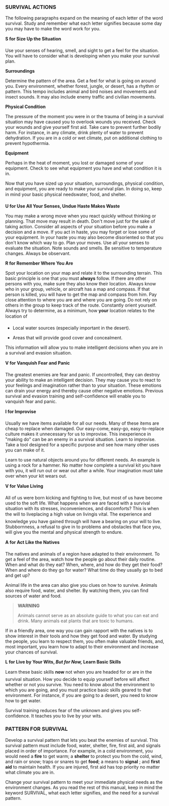 ### SURVIVAL ACTIONS

The following paragraphs expand on the meaning of each letter of the word survival. Study and remember what each letter signifies because some day you may have to make the word work for you.

**S for Size Up the Situation**
 
Use your senses of hearing, smell, and sight to get a feel for the situation. You will have to consider what is developing when you make your survival plan.

**Surroundings**

Determine the pattern of the area. Get a feel for what is going on around you. Every environment, whether forest, jungle, or desert, has a rhythm or pattern. This tempo includes animal and bird noises and movements and insect sounds. It may also include enemy traffic and civilian movements.

**Physical Condition**

The pressure of the moment you were in or the trauma of being in a survival situation may have caused you to overlook wounds you received. Check your wounds and give yourself first aid. Take care to prevent further bodily harm. For instance, in any climate, drink plenty of water to prevent dehydration. If you are in a cold or wet climate, put on additional clothing to prevent hypothermia.

**Equipment**

Perhaps in the heat of moment, you lost or damaged some of your equipment. Check to see what equipment you have and what condition it is in.

Now that you have sized up your situation, surroundings, physical condition, and equipment, you are ready to make your survival plan. In doing so, keep in mind your basic physical needswater, food, and shelter.

**U for Use All Your Senses, Undue Haste Makes Waste**

You may make a wrong move when you react quickly without thinking or planning. That move may result in death. Don't move just for the sake of taking action. Consider all aspects of your situation before you make a decision and a move. If you act in haste, you may forget or lose some of your equipment. In your haste you may also become disoriented so that you don't know which way to go. Plan your moves. Use all your senses to evaluate the situation. Note sounds and smells. Be sensitive to temperature changes. Always be observant.

**R for Remember Where You Are**

Spot your location on your map and relate it to the surrounding terrain. This basic principle is one that you must **always** follow. If there are other persons with you, make sure they also know their location. Always know who in your group, vehicle, or aircraft has a map and compass. If that person is killed, you will have to get the map and compass from him. Pay close attention to where you are and where you are going. Do not rely on others in the group to keep track of the route. Constantly orient yourself. Always try to determine, as a minimum, how **your** location relates to the location of

*   Local water sources (especially important in the desert).

*   Areas that will provide good cover and concealment.

This information will allow you to make intelligent decisions when you are in a survival and evasion situation.

**V for Vanquish Fear and Panic**

The greatest enemies are fear and panic. If uncontrolled, they can destroy your ability to make an intelligent decision. They may cause you to react to your feelings and imagination rather than to your situation. These emotions can drain your energy and thereby cause other negative emotions. Previous survival and evasion training and self-confidence will enable you to vanquish fear and panic.

**I for Improvise**

Usually we have items available for all our needs. Many of these items are cheap to replace when damaged. Our easy-come, easy-go, easy-to-replace culture makes it unnecessary for us to improvise. This inexperience in "making do" can be an enemy in a survival situation. Learn to improvise. Take a tool designed for a specific purpose and see how many other uses you can make of it.

Learn to use natural objects around you for different needs. An example is using a rock for a hammer. No matter how complete a survival kit you have with you, it will run out or wear out after a while. Your imagination must take over when your kit wears out.

**V for Value Living**

All of us were born kicking and fighting to live, but most of us have become used to the soft life.  What happens when we are faced with a survival situation with its stresses, inconveniences, and discomforts? This is when the will to liveplacing a high value on livingis vital. The experience and knowledge you have gained through will have a bearing on your will to live. Stubbornness, a refusal to give in to problems and obstacles that face you, will give you the mental and physical strength to endure.

**A for Act Like the Natives**

The natives and animals of a region have adapted to their environment. To get a feel of the area, watch how the people go about their daily routine. When and what do they eat? When, where, and how do they get their food? When and where do they go for water? What time do they usually go to bed and get up?

Animal life in the area can also give you clues on how to survive. Animals also require food, water, and shelter. By watching them, you can find sources of water and food.


> **WARNING**
> 
>Animals cannot serve as an absolute guide to what you can eat and drink. Many animals eat plants that are toxic to humans.

If in a friendly area, one way you can gain rapport with the natives is to show interest in their tools and how they get food and water. By studying the people, you learn to respect them, you often make valuable friends, and, most important, you learn how to adapt to their environment and increase your chances of survival.

**L for Live by Your Wits, _But for Now,_ Learn Basic Skills**

Learn these basic skills **now** not when you are headed for or are in the survival situation. How you decide to equip yourself before will affect whether or not you survive. You need to know about the environment to which you are going, and you must practice basic skills geared to that environment. For instance, if you are going to a desert, you need to know how to get water.

Survival training reduces fear of the unknown and gives you self-confidence. It teaches you to live by your wits.

### PATTERN FOR SURVIVAL

Develop a survival pattern that lets you beat the enemies of survival. This survival pattern must include food, water, shelter, fire, first aid, and signals placed in order of importance. For example, in a cold environment, you would need a **fire** to get warm; a **shelter** to protect you from the cold, wind, and rain or snow; traps or snares to get **food**; a means to **signal** ; and **first aid** to maintain health. If you are injured, first aid has top priority no matter what climate you are in.

Change your survival pattern to meet your immediate physical needs as the environment changes. As you read the rest of this manual, keep in mind the keyword SURVIVAL, what each letter signifies, and the need for a survival pattern.

